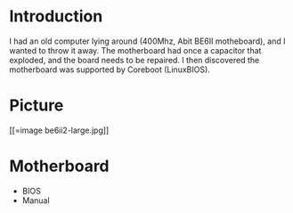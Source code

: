 # Introduction


I had an old computer lying around (400Mhz, Abit BE6II motheboard), and I wanted to throw it away. The motherboard had once a capacitor that exploded, and the board needs to be repaired. I then discovered the motherboard was supported by Coreboot (LinuxBIOS).

# Picture


[[=image be6ii2-large.jpg]]

# Motherboard


* BIOS
* Manual